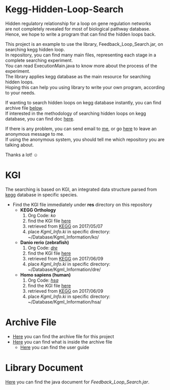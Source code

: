 # Kegg-Hidden-Loop-Search

Hidden regulatory relationship for a loop on gene regulation networks  
are not completely revealed for most of biological pathway database.  
Hence, we hope to write a program that can find the hidden loops back.

This project is an example to use the library, Feedback_Loop_Search.jar, on searching kegg hidden loop.  
In repository, you can find many main files, representing each stage in a complete searching experiment.  
You can read ExecutionMain.java to know more about the process of the experiment.  
The library applies kegg database as the main resource for searching hidden loops.  
Hoping this can help you using library to write your own program, according to your needs.

If wanting to search hidden loops on kegg database instantly, you can find archive file [below](https://goo.gl/DfRmzj).  
If interested in the methodology of searching hidden loops on kegg database, you can find doc [here]().

If there is any problem, you can send email to [me](mailto:sbw%32%3319@g%6D%61il.%63%6F%6D), or go [here](https://sayat.me/tosbw2319) to leave an anonymous message to me.  
If using the anonymous system, you should tell me which repository you are talking about.

Thanks a lot! ☺️

# KGI

The searching is based on KGI, an integrated data structure parsed from [kegg](http://www.kegg.jp) database in specific species.

* Find the KGI file immediately under **res** directory on this repository
  * **KEGG Orthology**
    1. Org Code: *ko*
    2. find the KGI file [here](https://goo.gl/ldhIra)
    3. retrieved from [KEGG](http://www.kegg.jp) on 2017/05/07
    4. place *Kgml_Info.ki* in specific directory: ~/Database/Kgml_Information/ko/
  * **Danio rerio (zebrafish)**
    1. Org Code: [*dre*](http://www.genome.jp/kegg-bin/show_organism?org=dre)
    2. find the KGI file [here](https://goo.gl/Y57ulx)
    3. retrieved from [KEGG](http://www.kegg.jp) on 2017/06/09
    4. place *Kgml_Info.ki* in specific directory: ~/Database/Kgml_Information/dre/
  * **Homo sapiens (human)**
    1. Org Code: [*hsa*](http://www.genome.jp/kegg-bin/show_organism?org=hsa)
    2. find the KGI file [here](https://goo.gl/wVQYAB)
    3. retrieved from [KEGG](http://www.kegg.jp) on 2017/06/09
    4. place *Kgml_Info.ki* in specific directory: ~/Database/Kgml_Information/hsa/

# Archive File

* [Here](https://goo.gl/IT45ib) you can find the archive file for this project
* [Here](https://goo.gl/Hkso37) you can find what is inside the archive file
  * [Here](https://goo.gl/PMFctb) you can find the user guide

# Library Document

[Here](https://goo.gl/B8amn6) you can find the java document for *Feedback_Loop_Search.jar*.
